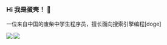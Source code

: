 ### Hi 我是蛋壳！ 👋

一位来自中国的废柴中学生程序员，擅长面向搜索引擎编程[doge]

  <a href="https://dkdk.eu.org">
  <img align="left" src="https://github-readme-stats.vercel.app/api?username=DanKE123abc&show_icons=true" />
  </a>
  <a href="https://dkdk.eu.org">
  <img align="left" src="https://github-readme-stats.vercel.app/api/top-langs/?username=DanKE123abc" />
  </a>
